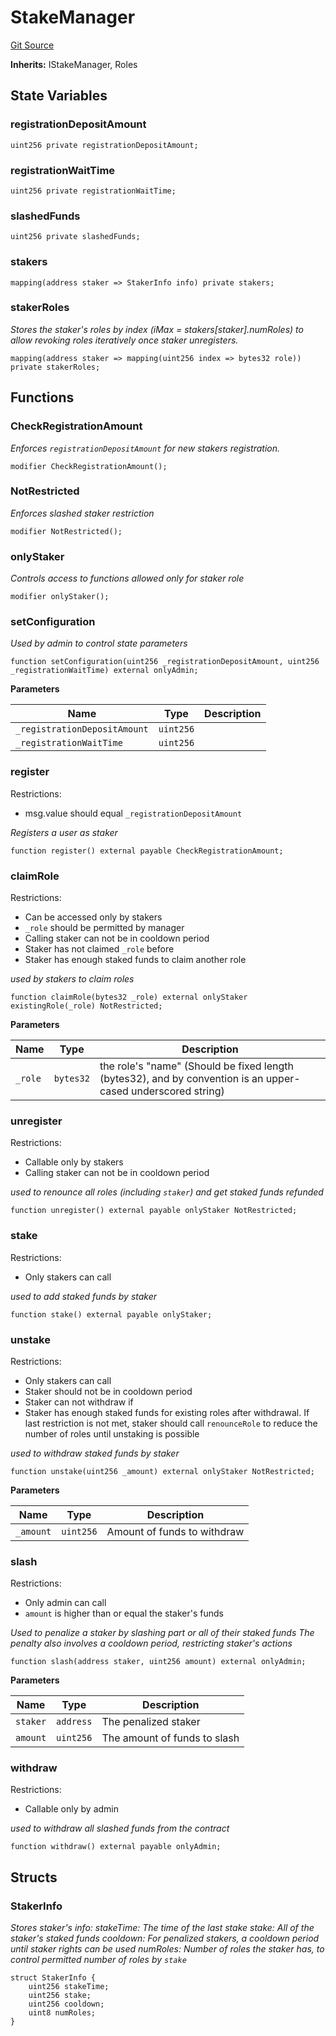 # StakeManager
[Git Source](https://github.com/Aharonla/Eoracle-assignment/blob/7db76df3801c3532d6529fee9d7faf2bcd647e83/src/StakeManager.sol)

**Inherits:**
IStakeManager, Roles


## State Variables
### registrationDepositAmount

```solidity
uint256 private registrationDepositAmount;
```


### registrationWaitTime

```solidity
uint256 private registrationWaitTime;
```


### slashedFunds

```solidity
uint256 private slashedFunds;
```


### stakers

```solidity
mapping(address staker => StakerInfo info) private stakers;
```


### stakerRoles
*Stores the staker's roles by index (iMax = stakers[staker].numRoles)
to allow revoking roles iteratively once staker unregisters.*


```solidity
mapping(address staker => mapping(uint256 index => bytes32 role)) private stakerRoles;
```


## Functions
### CheckRegistrationAmount

*Enforces `registrationDepositAmount` for new stakers registration.*


```solidity
modifier CheckRegistrationAmount();
```

### NotRestricted

*Enforces slashed staker restriction*


```solidity
modifier NotRestricted();
```

### onlyStaker

*Controls access to functions allowed only for staker role*


```solidity
modifier onlyStaker();
```

### setConfiguration

*Used by admin to control state parameters*


```solidity
function setConfiguration(uint256 _registrationDepositAmount, uint256 _registrationWaitTime) external onlyAdmin;
```
**Parameters**

|Name|Type|Description|
|----|----|-----------|
|`_registrationDepositAmount`|`uint256`||
|`_registrationWaitTime`|`uint256`||


### register

Restrictions:
- msg.value should equal `_registrationDepositAmount`

*Registers a user as staker*


```solidity
function register() external payable CheckRegistrationAmount;
```

### claimRole

Restrictions:
- Can be accessed only by stakers
- `_role` should be permitted by manager
- Calling staker can not be in cooldown period
- Staker has not claimed `_role` before
- Staker has enough staked funds to claim another role

*used by stakers to claim roles*


```solidity
function claimRole(bytes32 _role) external onlyStaker existingRole(_role) NotRestricted;
```
**Parameters**

|Name|Type|Description|
|----|----|-----------|
|`_role`|`bytes32`|the role's "name" (Should be fixed length (bytes32), and by convention is an upper-cased underscored string)|


### unregister

Restrictions:
- Callable only by stakers
- Calling staker can not be in cooldown period

*used to renounce all roles (including `staker`) and get staked funds refunded*


```solidity
function unregister() external payable onlyStaker NotRestricted;
```

### stake

Restrictions:
- Only stakers can call

*used to add staked funds by staker*


```solidity
function stake() external payable onlyStaker;
```

### unstake

Restrictions:
- Only stakers can call
- Staker should not be in cooldown period
- Staker can not withdraw if
- Staker has enough staked funds for existing roles after withdrawal.
If last restriction is not met, staker should call `renounceRole`
to reduce the number of roles until unstaking is possible

*used to withdraw staked funds by staker*


```solidity
function unstake(uint256 _amount) external onlyStaker NotRestricted;
```
**Parameters**

|Name|Type|Description|
|----|----|-----------|
|`_amount`|`uint256`|Amount of funds to withdraw|


### slash

Restrictions:
- Only admin can call
- `amount` is higher than or equal the staker's funds

*Used to penalize a staker by slashing part or all of their staked funds
The penalty also involves a cooldown period, restricting staker's actions*


```solidity
function slash(address staker, uint256 amount) external onlyAdmin;
```
**Parameters**

|Name|Type|Description|
|----|----|-----------|
|`staker`|`address`|The penalized staker|
|`amount`|`uint256`|The amount of funds to slash|


### withdraw

Restrictions:
- Callable only by admin

*used to withdraw all slashed funds from the contract*


```solidity
function withdraw() external payable onlyAdmin;
```

## Structs
### StakerInfo
*Stores staker's info:
stakeTime: The time of the last stake
stake: All of the staker's staked funds
cooldown: For penalized stakers, a cooldown period until staker rights can be used
numRoles: Number of roles the staker has, to control permitted number of roles by `stake`*


```solidity
struct StakerInfo {
    uint256 stakeTime;
    uint256 stake;
    uint256 cooldown;
    uint8 numRoles;
}
```

